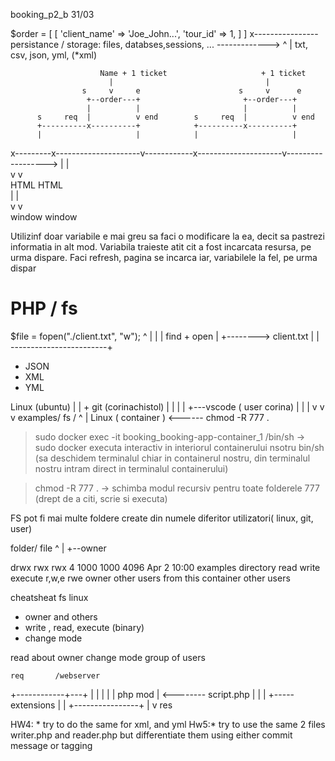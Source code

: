booking_p2_b 31/03

$order = [
    [
        'client_name' => 'Joe_John...',
        'tour_id'   => 1,
    ]
]
                    x----------------persistance / storage: files, databses,sessions, ... ------------->
                                                            ^
                                                            |
                                                        txt, csv, json, yml, (*xml)
                         
                        Name + 1 ticket                     + 1 ticket
                          |                                  |
                    s     v     e                      s     v      e     
                     +--order---+                       +--order---+     
                     |          |                       |          |    
          s     req  |          v end        s     req  |          v end     
          +----------x----------+            +----------x----------+     
          |                     |            |                     |      
x---------x---------------------v------------x---------------------v------------------>
                                |                                  |        
                                v                                  v     
                                HTML                               HTML     
                                |                                  |       
                                v                                  v     
                            window                             window      

                        
Utilizinf doar variabile e mai greu sa faci o modificare la ea, decit sa pastrezi informatia in alt mod.
Variabila traieste atit cit a fost incarcata resursa, pe urma dispare.
Faci refresh, pagina se incarca iar, variabilele la fel, pe urma dispar





# PHP / fs

$file = fopen("./client.txt", "w");
^        |
|        | find + open
|        +--------> client.txt
|                        |
------------------------+



- JSON
- XML
- YML







Linux (ubuntu)
 |
 |   + git (corinachistol)
 |   |
 |   |      +---vscode ( user corina)
 |   |      |
 v   v      v
examples/ fs / 
 ^
 |
Linux ( container )  <------ chmod -R 777 .  

> sudo docker exec -it booking_booking-app-container_1 /bin/sh ->
sudo docker executa interactiv in interiorul containerului nsotru bin/sh (sa deschidem terminalul chiar in containerul nostru, din terminalul nostru intram direct in terminalul containerului)

> chmod -R 777 . ->
schimba modul recursiv pentru toate folderele 777 (drept de a citi, scrie si executa)


FS pot fi mai multe foldere create din numele diferitor utilizatori( linux,  git, user)


folder/
file
^
|
+--owner

drwx                            rwx                                 rwx 4 1000 1000 4096 Apr  2 10:00 examples
directory read write execute    r,w,e                               rwe
owner                           other users from this container     other users



cheatsheat fs linux
+ owner and others
+ write , read, execute (binary)
+ change mode

read about 
owner
change mode 
group of users









    req       /webserver
+------------+---+
|                |
|                |
|    php mod     | <-------- script.php
|                |
|                +-----extensions 
|                |
+----------------+
        |
        v
        res

HW4: * try to do the same for xml, and yml
Hw5:* try to use the same 2 files writer.php and reader.php
but differentiate them using either commit message or tagging